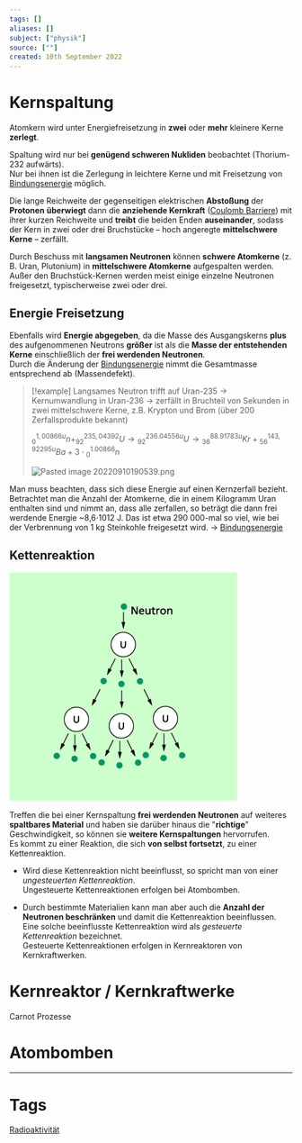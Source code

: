 ```yaml
---
tags: []
aliases: []
subject: ["physik"]
source: [""]
created: 10th September 2022
---
```


# Kernspaltung

Atomkern wird unter Energiefreisetzung in **zwei** oder **mehr** kleinere Kerne **zerlegt**.

Spaltung wird nur bei **genügend schweren Nukliden** beobachtet (Thorium-232 aufwärts).  
Nur bei ihnen ist die Zerlegung in leichtere Kerne und mit Freisetzung von [Bindungsenergie](Bindungsenergie.md) möglich.

Die lange Reichweite der gegenseitigen elektrischen **Abstoßung** der **Protonen** **überwiegt** dann die **anziehende Kernkraft** ([Coulomb Barriere](https://de.wikipedia.org/wiki/Coulombwall)) mit ihrer kurzen Reichweite und **treibt** die beiden Enden **auseinander**, sodass der Kern in zwei oder drei Bruchstücke – hoch angeregte **mittelschwere Kerne** – zerfällt.

Durch Beschuss mit **langsamen Neutronen** können **schwere Atomkerne** (z. B. Uran, Plutonium) in **mittelschwere Atomkerne** aufgespalten werden.  
Außer den Bruchstück-Kernen werden meist einige einzelne Neutronen freigesetzt, typischerweise zwei oder drei.

## Energie Freisetzung

Ebenfalls wird **Energie abgegeben**, da die Masse des Ausgangskerns **plus** des aufgenommenen Neutrons **größer** ist als die **Masse der entstehenden Kerne** einschließlich der **frei werdenden Neutronen**.  
Durch die Änderung der [Bindungsenergie](Bindungsenergie.md) nimmt die Gesamtmasse entsprechend ab (Massendefekt).

> [!example] Langsames Neutron trifft auf Uran-235 $\rightarrow$ Kernumwandlung in Uran-236 $\rightarrow$ zerfällt in Bruchteil von Sekunden in zwei mittelschwere Kerne, z.B. Krypton und Brom (über 200 Zerfallsprodukte bekannt)
>
> ${}^{1,00866u}_{0}n+^{235,04392}_{92}U\longrightarrow {}^{236.04556u}_{92}U\longrightarrow {}^{88.91783u}_{36}Kr + {}^{143,92295u}_{56}Ba + 3\cdot {}^{1.00866}_{0}n$
>
> ![Pasted image 20220910190539.png](Pasted%20image%2020220910190539.png)

Man muss beachten, dass sich diese Energie auf einen Kernzerfall bezieht. Betrachtet man die Anzahl der Atomkerne, die in einem Kilogramm Uran enthalten sind und nimmt an, dass alle zerfallen, so beträgt die dann frei werdende Energie ~8,6⋅1012 J. Das ist etwa 290 000-mal so viel, wie bei der Verbrennung von 1 kg Steinkohle freigesetzt wird. $\rightarrow$ [Bindungsenergie](Bindungsenergie.md)

## Kettenreaktion

![Kernspaltung](../chemie/assets/Kernspaltung.png)

Treffen die bei einer Kernspaltung **frei werdenden Neutronen** auf weiteres **spaltbares Material** und haben sie darüber hinaus die "**richtige**" Geschwindigkeit, so können sie **weitere Kernspaltungen** hervorrufen.  
Es kommt zu einer Reaktion, die sich **von selbst fortsetzt**, zu einer Kettenreaktion.

- Wird diese Kettenreaktion nicht beeinflusst, so spricht man von einer _ungesteuerten Kettenreaktion_.  
Ungesteuerte Kettenreaktionen erfolgen bei Atombomben.

- Durch bestimmte Materialien kann man aber auch die **Anzahl der Neutronen beschränken** und damit die Kettenreaktion beeinflussen.  
Eine solche beeinflusste Kettenreaktion wird als _gesteuerte Kettenreaktion_ bezeichnet.  
Gesteuerte Kettenreaktionen erfolgen in Kernreaktoren von Kernkraftwerken.

# Kernreaktor / Kernkraftwerke

Carnot Prozesse

# Atombomben

---

# Tags

[Radioaktivität](../chemie/Radioaktivität.md)